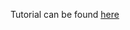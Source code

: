 Tutorial can be found [here](https://learn.microsoft.com/en-us/aspnet/core/tutorials/razor-pages/?view=aspnetcore-8.0)
